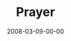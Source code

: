 ---
layout: message
category: message
series: "Consumed"
title: "Prayer"
date: 2008-03-09-00-00
message_id: 487
description: "Gary Haugen discusses how prayer has been the foundation for the work of International Justice Mission."
video: "http://s3.amazonaws.com/crossroads-media/messages/video/consumed5.mp4"
video-duration: "48:12"
video-image: "http://s3.amazonaws.com/crossroads-media/images/garyhaugen.jpg"
audio: "http://s3.amazonaws.com/crossroads-media/messages/audio/Consumed5-030908.mp3"
audio-duration: "48:12"
explicit: false
---
